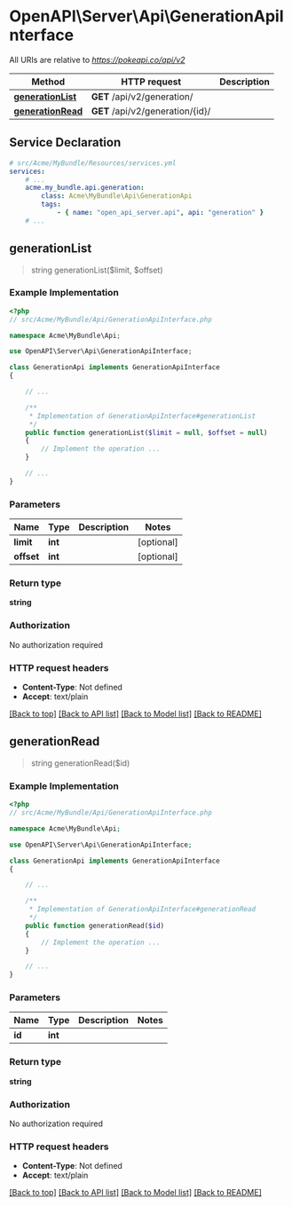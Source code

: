 # OpenAPI\Server\Api\GenerationApiInterface

All URIs are relative to *https://pokeapi.co/api/v2*

Method | HTTP request | Description
------------- | ------------- | -------------
[**generationList**](GenerationApiInterface.md#generationList) | **GET** /api/v2/generation/ | 
[**generationRead**](GenerationApiInterface.md#generationRead) | **GET** /api/v2/generation/{id}/ | 


## Service Declaration
```yaml
# src/Acme/MyBundle/Resources/services.yml
services:
    # ...
    acme.my_bundle.api.generation:
        class: Acme\MyBundle\Api\GenerationApi
        tags:
            - { name: "open_api_server.api", api: "generation" }
    # ...
```

## **generationList**
> string generationList($limit, $offset)



### Example Implementation
```php
<?php
// src/Acme/MyBundle/Api/GenerationApiInterface.php

namespace Acme\MyBundle\Api;

use OpenAPI\Server\Api\GenerationApiInterface;

class GenerationApi implements GenerationApiInterface
{

    // ...

    /**
     * Implementation of GenerationApiInterface#generationList
     */
    public function generationList($limit = null, $offset = null)
    {
        // Implement the operation ...
    }

    // ...
}
```

### Parameters

Name | Type | Description  | Notes
------------- | ------------- | ------------- | -------------
 **limit** | **int**|  | [optional]
 **offset** | **int**|  | [optional]

### Return type

**string**

### Authorization

No authorization required

### HTTP request headers

 - **Content-Type**: Not defined
 - **Accept**: text/plain

[[Back to top]](#) [[Back to API list]](../../README.md#documentation-for-api-endpoints) [[Back to Model list]](../../README.md#documentation-for-models) [[Back to README]](../../README.md)

## **generationRead**
> string generationRead($id)



### Example Implementation
```php
<?php
// src/Acme/MyBundle/Api/GenerationApiInterface.php

namespace Acme\MyBundle\Api;

use OpenAPI\Server\Api\GenerationApiInterface;

class GenerationApi implements GenerationApiInterface
{

    // ...

    /**
     * Implementation of GenerationApiInterface#generationRead
     */
    public function generationRead($id)
    {
        // Implement the operation ...
    }

    // ...
}
```

### Parameters

Name | Type | Description  | Notes
------------- | ------------- | ------------- | -------------
 **id** | **int**|  |

### Return type

**string**

### Authorization

No authorization required

### HTTP request headers

 - **Content-Type**: Not defined
 - **Accept**: text/plain

[[Back to top]](#) [[Back to API list]](../../README.md#documentation-for-api-endpoints) [[Back to Model list]](../../README.md#documentation-for-models) [[Back to README]](../../README.md)

